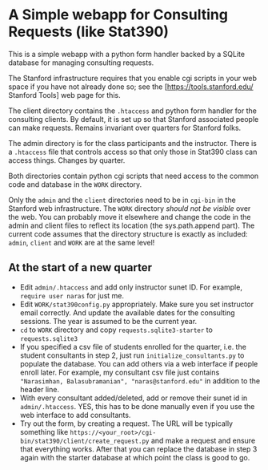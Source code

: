 # A Simple webapp for Consulting Requests (like Stat390)

This is a simple webapp with a python form handler backed by a SQLite
database for managing consulting requests.

The Stanford infrastructure requires that you enable cgi scripts in
your web space if you have not already done so; see the
[https://tools.stanford.edu/ Stanford Tools] web page for this.

The client directory contains the `.htaccess` and python form handler
for the consulting clients.  By default, it is set up so that Stanford
associated people can make requests.  Remains invariant over quarters
for Stanford folks.

The admin directory is for the class participants and the
instructor. There is a `.htaccess` file that controls access so that
only those in Stat390 class can access things. Changes by quarter.

Both directories contain python cgi scripts that need access to the
common code and database in the `WORK` directory.

Only the `admin` and the `client` directories need to be in `cgi-bin`
in the Stanford web infrastructure. The `WORK` directory _should not
be visible_ over the web. You can probably move it elsewhere and
change the code in the admin and client files to reflect its location
(the sys.path.append part). The current code assumes that the
directory structure is exactly as included: `admin`, `client` and
`WORK` are at the same level!

## At the start of a new quarter

* Edit `admin/.htaccess` and add only instructor sunet ID. For example,
  `require user naras` for just me.
* Edit `WORK/stat390config.py` appropriately. Make sure you set
   instructor email correctly. And update the available dates for the
   consulting sessions. The year is assumed to be the current year.
* `cd` to `WORK` directory and copy `requests.sqlite3-starter` to
   `requests.sqlite3`
* If you specified a csv file of students enrolled for the quarter,
   i.e. the student consultants in step 2, just run
   `initialize_consultants.py` to populate the database. You can add
   others via a web interface if people enroll later. For example, my
   consultant csv file just contains
   `"Narasimhan, Balasubramanian", "naras@stanford.edu"` in addition to
   the header line.
* With every consultant added/deleted, add or remove their sunet id in
   `admin/.htaccess`.  YES, this has to be done manually even if you
   use the web interface to add consultants.
* Try out the form, by creating a request. The URL will be typically
   something like
   `https://<your_root>/cgi-bin/stat390/client/create_request.py` and
   make a request and ensure that everything works. After that you can
   replace the database in step 3 again with the starter database at
   which point the class is good to go.

